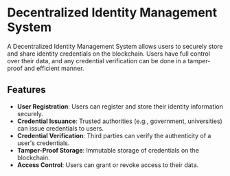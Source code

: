 # Decentralized Identity Management System
A Decentralized Identity Management System allows users to securely store and share identity credentials on the blockchain. Users have full control over their data, and any credential verification can be done in a tamper-proof and efficient manner.

## Features

*   **User Registration**: Users can register and store their identity information securely.
*   **Credential Issuance**: Trusted authorities (e.g., government, universities) can issue credentials to users.
*   **Credential Verification**: Third parties can verify the authenticity of a user's credentials.
*   **Tamper-Proof Storage**: Immutable storage of credentials on the blockchain.
*   **Access Control**: Users can grant or revoke access to their data.